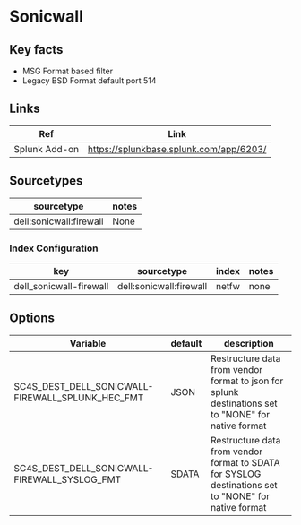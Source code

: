 # Sonicwall

## Key facts

* MSG Format based filter
* Legacy BSD Format default port 514

## Links

| Ref            | Link                                                                                                    |
|----------------|---------------------------------------------------------------------------------------------------------|
| Splunk Add-on  | <https://splunkbase.splunk.com/app/6203/>                                                            |

## Sourcetypes

| sourcetype     | notes                                                                                                   |
|----------------|---------------------------------------------------------------------------------------------------------|
| dell:sonicwall:firewall        | None                                                                                                |

### Index Configuration

| key            | sourcetype     | index          | notes          |
|----------------|----------------|----------------|----------------|
| dell_sonicwall-firewall      | dell:sonicwall:firewall     | netfw          | none          |

## Options

| Variable       | default        | description    |
|----------------|----------------|----------------|
| SC4S_DEST_DELL_SONICWALL-FIREWALL_SPLUNK_HEC_FMT | JSON | Restructure data from vendor format to json for splunk destinations set to "NONE" for native format |
| SC4S_DEST_DELL_SONICWALL-FIREWALL_SYSLOG_FMT | SDATA | Restructure data from vendor format to SDATA for SYSLOG destinations set to "NONE" for native format|
